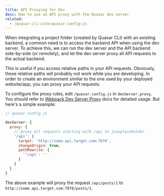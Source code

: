 ```yaml
---
title: API Proxying for Dev
desc: How to use an API proxy with the Quasar dev server.
related:
  - /quasar-cli-vite/quasar-config-js
---
```

When integrating a project folder (created by Quasar CLI) with an existing backend, a common need is to access the backend API when using the dev server. To achieve this, we can run the dev server and the API backend side-by-side (or remotely), and let the dev server proxy all API requests to the actual backend.

This is useful if you access relative paths in your API requests. Obviously, these relative paths will probably not work while you are developing. In order to create an environment similar to the one used by your deployed website/app, you can proxy your API requests.

To configure the proxy rules, edit `/quasar.config.js` in `devServer.proxy`. You should refer to [Webpack Dev Server Proxy](https://webpack.js.org/configuration/dev-server/#devserver-proxy) docs for detailed usage. But here's a simple example:

```js
// quasar.config.js

devServer: {
  proxy: {
    // proxy all requests starting with /api to jsonplaceholder
    '/api': {
      target: 'http://some.api.target.com:7070',
      changeOrigin: true,
      pathRewrite: {
        '^/api': ''
      }
    }
  }
}
```

The above example will proxy the request `/api/posts/1` to `http://some.api.target.com:7070/posts/1`.
